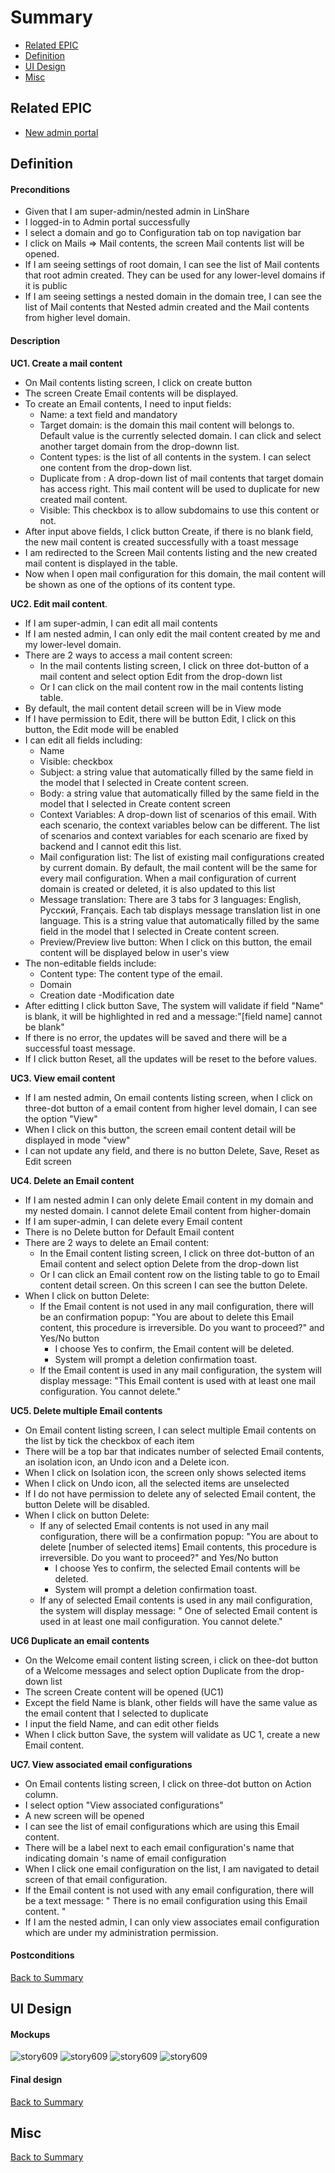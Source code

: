 # Summary

* [Related EPIC](#related-epic)
* [Definition](#definition)
* [UI Design](#ui-design)
* [Misc](#misc)

## Related EPIC

* [New admin portal](./README.md)

## Definition

#### Preconditions

- Given that I am super-admin/nested admin in LinShare
- I logged-in to Admin portal successfully
- I select a domain and go to Configuration tab on top navigation bar
- I click on Mails => Mail contents, the screen Mail contents list will be opened.
- If I am seeing settings of root domain, I can see the list of Mail contents that root admin created. They can be used for any lower-level domains if it is public
- If I am seeing settings a nested domain in the domain tree, I can see the list of  Mail contents that Nested admin created and the Mail contents from higher level domain.

#### Description

**UC1. Create a mail content**
- On Mail contents listing screen, I click on create button
- The screen Create Email contents will be displayed.
- To create an Email contents, I need to input fields:
    - Name: a text field and mandatory
    - Target domain: is the domain this mail content will belongs to. Default value is the currently selected domain. I can click and select another target domain from the drop-downn list.
    - Content types: is the list of all contents in the system. I can select one content from the drop-down list. 
    - Duplicate from : A drop-down list of mail contents that target domain has access right. This mail content will be used to duplicate for new created mail content. 
    - Visible: This checkbox is to allow  subdomains to use this content or not.
- After input above fields, I click button Create, if there is no blank field, the new mail content is created successfully with a toast message
- I am redirected to the Screen Mail contents listing and the new created mail content is displayed in the table.
- Now when I open mail configuration for this domain, the mail content will be shown as one of the options of its content type.

**UC2. Edit mail content**.
- If I am super-admin, I can edit all mail contents
- If I am nested admin, I can only edit the mail content created by me and my lower-level domain.
- There are 2 ways to access a mail content screen:
    - In the mail contents listing screen, I click on three dot-button of a mail content and select option Edit from the drop-down list
    - Or I can click on the mail content  row in the mail contents listing table.
- By default, the mail content detail screen will be in View mode
- If I have permission to Edit, there will be button Edit, I click on this button, the Edit mode will be enabled
- I can edit all fields including:
    - Name
    - Visible: checkbox
    - Subject: a string value that automatically filled by the same field in the model that I selected in Create content screen.
    - Body: a string value that automatically filled by the same field in the model that I selected in Create content screen
    - Context Variables: A drop-down list of scenarios of this email. With each scenario, the context variables below can be different. The list of scenarios and context variables for each scenario are fixed by backend and I cannot edit this list.
    - Mail configuration list: The list of existing mail configurations created by current domain. By default, the mail content will be the same for every mail configuration. When a mail configuration of current domain is created or deleted, it is also updated to this list
    - Message translation: There are 3 tabs for 3 languages: English, Русский, Français. Each tab displays message translation list in one language. This is a string value that automatically filled by the same field in the model that I selected in Create content screen.
    - Preview/Preview live button: When I click on this button, the email content will be displayed below in user's view
- The non-editable fields include:
    - Content type: The content type of the email. 
    - Domain
    - Creation date
    -Modification date
- After editting I click button Save, The system will validate if field "Name" is blank, it will be highlighted in red and a message:"[field name] cannot be blank"
- If there is no error, the updates will be saved and there will be a successful toast message.
- If I click button Reset, all the updates will be reset to the before values.

**UC3. View email content**
- If I am nested admin, On email contents listing screen,  when I click on three-dot button of a email content from higher level domain,
  I can see the option "View"
- When I click on this button, the screen email content detail will be displayed in mode "view"
- I can not update any field, and there is no button Delete, Save, Reset as Edit screen

**UC4. Delete an Email content**
- If I am nested admin I can only delete Email content in my domain and my nested domain. I cannot delete Email content from higher-domain
- If I am super-admin, I can delete every  Email content
- There is no Delete button for Default Email content
- There are 2 ways to delete an Email content:
    - In the  Email content listing screen, I click on three dot-button of an Email content and select option Delete from the drop-down list
    - Or I can click an Email content row on the listing table to go to Email content detail screen. On this screen I can see the button Delete.
- When I click on button Delete:
    - If the Email content is not used in any mail configuration, there will be an confirmation popup: "You are about to delete this Email content, this procedure is irreversible. Do you want to proceed?" and Yes/No button
        - I choose Yes to confirm, the Email content will be deleted.
        - System will prompt a deletion confirmation toast.
    - If the Email content is used in any mail configuration, the system will display message: "This Email content is used with at least one mail configuration. You cannot delete."

**UC5. Delete multiple Email contents**

- On Email content listing screen, I can select multiple Email contents on the list by tick the checkbox of each item
- There will be a top bar that indicates number of selected Email contents, an isolation icon, an Undo icon and a Delete icon.
- When I click on Isolation icon, the screen only shows selected items
- When I click on Undo icon, all the selected items are unselected
- If I do not have permission to delete any of selected Email content, the button Delete will be disabled.
- When I click on button Delete:
    - If any of selected Email contents is not used in any mail configuration, there will be a confirmation popup: "You are about to delete [number of selected items] Email contents, this procedure is irreversible. Do you want to proceed?" and Yes/No button
        - I choose Yes to confirm, the selected Email contents will be deleted.
        - System will prompt a deletion confirmation toast.
    - If any of selected Email contents is used in any mail configuration, the system will display message: " One of selected Email content is used in at least one mail configuration. You cannot delete."

**UC6 Duplicate an email contents**
- On the Welcome email content listing screen, i click on thee-dot button of a Welcome messages and select option Duplicate from the drop-down list
- The screen Create content will be opened (UC1)
- Except the field Name is blank, other fields will have the same value as the email content that I selected to duplicate
- I input the field Name, and can edit other fields
- When I click button Save, the system will validate as UC 1, create a new Email content.

**UC7. View associated email configurations**

- On Email contents listing screen, I click on three-dot button on Action column.
- I select option "View associated configurations"
- A new screen will be opened
- I can see the list of email configurations which are using this Email content.
- There will be a label next to each email configuration's name that indicating domain 's name of email configuration
- When I click one email configuration on the list, I am navigated to detail screen of that email configuration.
- If the Email content is not used with any email configuration, there will be a text message: " There is no email configuration using this Email content. "
- If I am the nested admin, I can only view associates email configuration which are under my administration permission.

#### Postconditions

[Back to Summary](#summary)

## UI Design

#### Mockups

![story609](./mockups/609.1.png)
![story609](./mockups/609.2.png)
![story609](./mockups/609.3.png)
![story609](./mockups/609.4.png)

#### Final design

[Back to Summary](#summary)
## Misc

[Back to Summary](#summary)
